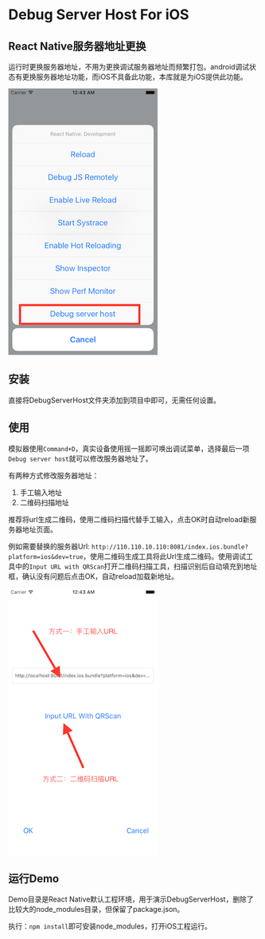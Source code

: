 
# Debug Server Host For iOS

## React Native服务器地址更换

运行时更换服务器地址，不用为更换调试服务器地址而频繁打包。android调试状态有更换服务器地址功能，而iOS不具备此功能，本库就是为iOS提供此功能。

![](./image/1.png)

## 安装

直接将DebugServerHost文件夹添加到项目中即可，无需任何设置。

## 使用

模拟器使用`Command+D`，真实设备使用摇一摇即可唤出调试菜单，选择最后一项`Debug server host`就可以修改服务器地址了。

有两种方式修改服务器地址：

1. 手工输入地址
2. 二维码扫描地址

推荐将url生成二维码，使用二维码扫描代替手工输入，点击OK时自动reload新服务器地址页面。

例如需要替换的服务器Url: `http://110.110.10.110:8081/index.ios.bundle?platform=ios&dev=true`，使用二维码生成工具将此Url生成二维码。使用调试工具中的`Input URL with QRScan`打开二维码扫描工具，扫描识别后自动填充到地址框，确认没有问题后点击OK，自动reload加载新地址。

![](./image/2.png)


## 运行Demo

Demo目录是React Native默认工程环境，用于演示DebugServerHost，删除了比较大的node_modules目录，但保留了package.json。

执行：`npm install`即可安装node_modules，打开iOS工程运行。

## 

